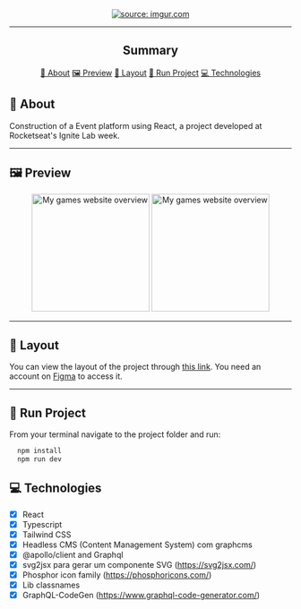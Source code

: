 

<section align="center">
    <a href="https://imgur.com/1fc1pD1"><img src="https://i.imgur.com/1fc1pD1.png" title="source: imgur.com" /></a>
</section>

---

<h2 align="center">Summary</h2>

<p align="center">
    <a href="#about">📙 About</a>
    <a href="#preview">🖼️ Preview</a>
    <a href="#layout">🎨 Layout</a>
    <a href="#run">🚀 Run Project</a>
    <a href="#technologies">💻 Technologies</a>
</p>



<H2 id="about">📙 About</H2>

Construction of a Event platform using React, a project developed at Rocketseat's Ignite Lab week.

<!-- <p>
    <h3><a href="">Check website &rarr;</a></h3>
</p> -->

---

<H2 id="preview">🖼️ Preview</H2>

<section align="center">
    <img height="210em" alt="My games website overview" src="https://imgur.com/uW2842e.png"/>
    <img height="210em" alt="My games website overview" src="https://i.imgur.com/ITzd4eb.png"/>
    
</section>

---

<H2 id="layout">🎨 Layout</H2>

You can view the layout of the project through [this link](https://www.figma.com/community/file/1120711251998877938). You need an account on [Figma](http://figma.com/) to access it.

---
<H2 id="run">🚀 Run Project</H2>


From your terminal navigate to the project folder and run:

```cl
  npm install
  npm run dev
```

<H2 id="technologies">💻 Technologies</H2>
 
    
-  [X] React
-  [X] Typescript
-  [X] Tailwind CSS
-  [X] Headless CMS (Content Management System) com graphcms
-  [X] @apollo/client and Graphql
-  [X] svg2jsx para gerar um componente SVG (https://svg2jsx.com/)
-  [X] Phosphor icon family (https://phosphoricons.com/)
-  [X] Lib classnames
-  [X] GraphQL-CodeGen (https://www.graphql-code-generator.com/)
